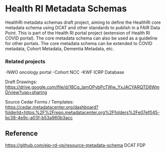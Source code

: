 # Health RI Metadata Schemas

HealthRI metadata schemas draft project, aiming to define the HealthRI core metadata schema using DCAT and other standards to publish in a FAIR Data Point. This is part of the Health RI portal project (extension of Health RI COVID portal). The core metadata schema can also be used as a guideline for other portals. 
The core metadata schema can be extended to COVID metadata, Cohort Metadata, Dementia Metadata, etc.

### Related projects
-NWO oncology portal
-Cohort NCC
-KWF ICRP Database



Draft Drawings: https://drive.google.com/file/d/18Cq_lamOPybPcTWw_YxJACYARQTD6WmD/view?usp=sharing 

Source Cedar Forms / Templates: 
https://cedar.metadatacenter.org/dashboard?folderId=https:%2F%2Frepo.metadatacenter.org%2Ffolders%2Fe07ef045-bc38-4e9c-a03f-b53a960b3acc

## Reference
https://github.com/ejp-rd-vp/resource-metadata-schema
DCAT
FDP
